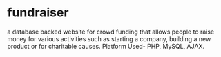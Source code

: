 # fundraiser
a database backed website for crowd funding that allows people to raise money for various
activities such as starting a company, building a new product or for charitable causes. Platform Used- PHP, MySQL, AJAX. 
